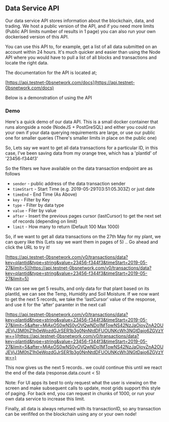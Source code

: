 ## Data Service API

Our data service API stores information about the blockchain, data, and trading. We host a public version of the API, and if you need more limits (Public API limits number of results in 1 page) you can also run your own dockerised version of this API.

You can use this API to, for example, get a list of all data submitted on an account within 24 hours. It's much quicker and easier than using the Node API where you would have to pull a list of all blocks and transactions and locate the right data.

The documentation for the API is located at;

[https://api.testnet-0bsnetwork.com/docs](https://api.testnet-0bsnetwork.com/docs)

Below is a demonstration of using the API

### Demo

Here's a quick demo of our data API. This is a small docker container that runs alongside a node (NodeJS + PostGreSQL) and either you could run your own if your data querying requirements are large, or use our public one for smaller queries (There's smaller limits in place on the public one)

So, Lets say we want to get all data transactions for a particular ID, in this case, I've been saving data from my orange tree, which has a 'plantId' of '23456-f344f3'

So the filters we have available on the data transaction endpoint are as follows

- ```sender``` - public address of the data transaction sender
- ```timeStart``` - Start Time (e.g. 2019-05-29T03:51:05.303Z) or just date
- ```timeEnd``` - End Time (As Above)
- ```key``` - Filter by Key
- ```type``` - Filter by data type
- ```value``` - Filer by value
- ```after``` - Insert the previous pages cursor (lastCursor) to get the next set of records (depending on limit)
- ```limit``` - How many to return (Default 100 Max 1000)

So, if we want to get all data transactions on the 27th May for my plant, we can query like this (Lets say we want them in pages of 5) .. Go ahead and click the URL to try it!

[https://api.testnet-0bsnetwork.com/v0/transactions/data?key=plantid&type=string&value=23456-f344f3&timeStart=2019-05-27&limit=5](https://api.testnet-0bsnetwork.com/v0/transactions/data?key=plantid&type=string&value=23456-f344f3&timeStart=2019-05-27&limit=5)

We can see we get 5 results, and only data for that plant based on its plantId, we can see the Temp, Humidity and Soil Moisture. If we now want to get the next 5 records, we take the 'lastCursor' value of the response, and use it for the 'after' paramter in the next call

[https://api.testnet-0bsnetwork.com/v0/transactions/data?key=plantid&type=string&value=23456-f344f3&timeStart=2019-05-27&limit=5&after=MjAxOS0wNS0yOVQwNDo1MTowNS42NzJaOjoyZnA2OUJEVjJ3M0tjZ1h0eWozdGJrSER1b3g0NnNtdDFUOUNKcWh3NGtDajo6ZGVzYw==](https://api.testnet-0bsnetwork.com/v0/transactions/data?key=plantid&type=string&value=23456-f344f3&timeStart=2019-05-27&limit=5&after=MjAxOS0wNS0yOVQwNDo1MTowNS42NzJaOjoyZnA2OUJEVjJ3M0tjZ1h0eWozdGJrSER1b3g0NnNtdDFUOUNKcWh3NGtDajo6ZGVzYw==)

This now gives us the next 5 records.. we could continue this until we react the end of the data (response.data.count < 5)

Note: For UI apps its best to only request what the user is viewing on the screen and make subsequent calls to update, most grids support this style of paging. For back end, you can request in chunks of 1000, or run your own data service to increase this limit.

Finally, all data is always returned with its transactionID, so any transaction can be verififed on the blockchain using any or your own node!